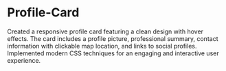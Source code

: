# Profile-Card
Created a responsive profile card featuring a clean design with hover effects. The card includes a profile picture, professional summary, contact information with clickable map location, and links to social profiles. Implemented modern CSS techniques for an engaging and interactive user experience.
